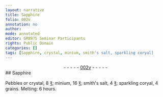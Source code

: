 ```yaml
---
layout: narrative
title: Sapphire
folio: 002v
annotation: no
author:
mode: annotated
editor: GR8975 Seminar Participants
rights: Public Domain
categories: []
tags: [Sapphire, crystal, minium, smith's salt, sparkling coryal]
---
```


 <div class="folio" align="center">- - - - - <a href="http://gallica.bnf.fr/ark:/12148/btv1b10500001g/f10.image" target="_blank">002v</a> - - - - - </div> 
## <span class="material">Sapphire</span>

   <span class="material_format">Pebbles</span> or <span class="material">crystal</span>, 8 <span class="unit">℥</span>; <span class="material">minium</span>, 16 <span class="unit">℥</span>; <span class="material">smith's salt</span>, 4 <span class="unit">℥</span>; <span class="material">sparkling coryal</span>, 4 <span class="unit">grains</span>. Melting: 6 <span class="time">hours</span>. 